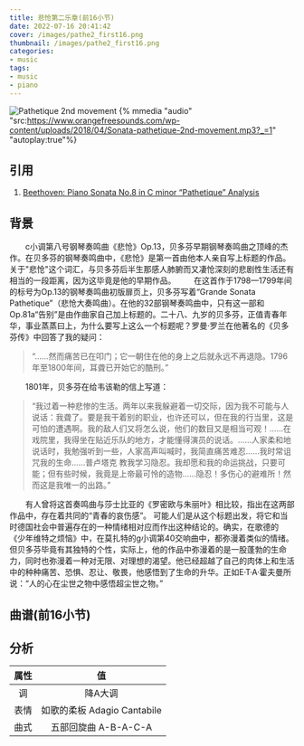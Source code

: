 ```yaml
---
title: 悲怆第二乐章(前16小节)
date: 2022-07-16 20:41:42
cover: /images/pathe2_first16.png
thumbnail: /images/pathe2_first16.png
categories:
- music
tags:
- music
- piano
---
```

![Pathetique 2nd movement](/images/pathe2_title.PNG)
{% mmedia "audio" "src:https://www.orangefreesounds.com/wp-content/uploads/2018/04/Sonata-pathetique-2nd-movement.mp3?_=1" "autoplay:true"%}
## 引用
1. [Beethoven: Piano Sonata No.8 in C minor “Pathetique” Analysis](https://tonic-chord.com/beethoven-piano-sonata-no-8-in-c-minor-pathetique-analysis/#Second_Movement_Adagio_Cantabile)

## 背景
　　c小调第八号钢琴奏鸣曲《悲怆》Op.13，贝多芬早期钢琴奏鸣曲之顶峰的杰作。在贝多芬的钢琴奏鸣曲中，《悲怆》是第一首由他本人亲自写上标题的作品。关于"悲怆"这个词汇，与贝多芬后半生那感人肺腑而又凄怆深刻的悲剧性生活还有相当的一段距离，因为这毕竟是他的早期作品。
　　在这首作于1798—1799年间的标号为Op.13的钢琴奏鸣曲初版扉页上，贝多芬写着“Grande Sonata Pathetique”（悲怆大奏鸣曲）。在他的32部钢琴奏鸣曲中，只有这一部和Op.81a“告别”是由作曲家自己加上标题的。二十八、九岁的贝多芬，正值青春年华，事业蒸蒸曰上，为什么要写上这么一个标题呢？罗曼·罗兰在他著名的《贝多芬传》中回答了我的疑问：
> “……然而痛苦已在叩门；它一朝住在他的身上之后就永远不再退隐。1796年至1800年间，耳聋已开始它的酷刑。”

　　1801年，贝多芬在给韦该勒的信上写道：
> “我过着一种悲惨的生活。两年以来我躲避着一切交际，因为我不可能与人说话：我聋了。要是我干着别的职业，也许还可以，但在我的行当里，这是可怕的遭遇啊。我的敌人们又将怎么说，他们的数目又是相当可观！……在戏院里，我得坐在贴近乐队的地方，才能懂得演员的说话。……人家柔和地说话时，我勉强听到一些，人家高声叫喊时，我简直痛苦难忍……我时常诅咒我的生命……普卢塔克 教我学习隐忍。我却愿和我的命运挑战，只要可能；但有些时候，我竟是上帝最可怜的造物……隐忍！多伤心的避难所！然而这是我唯一的出路。”

　　有人曾将这首奏鸣曲与莎士比亚的《罗密欧与朱丽叶》相比较，指出在这两部作品中，存在着共同的“青春的哀伤感”。 可能人们是从这个标题出发，将它和当时德国社会中普遍存在的一种情绪相对应而作出这种结论的。确实，在歌德的 《少年维特之烦恼》中，在莫扎特的g小调第40交响曲中，都弥漫着类似的情绪。但贝多芬毕竟有其独特的个性，实际上，他的作品中弥漫着的是一股蓬勃的生命力，同时也弥漫着一种对无限、对理想的渴望。他已经超越了自己的肉体上和生活中的种种痛苦、恐惧、忍让、敬畏，他感悟到了生命的升华。正如E·T·A·霍夫曼所说：“人的心在尘世之物中感悟超尘世之物。”

## 曲谱(前16小节)

## 分析
|属性|值|
|:-----:|:-----:|
|调|降A大调|
|表情|如歌的柔板 Adagio Cantabile|
|曲式|五部回旋曲 A-B-A-C-A|